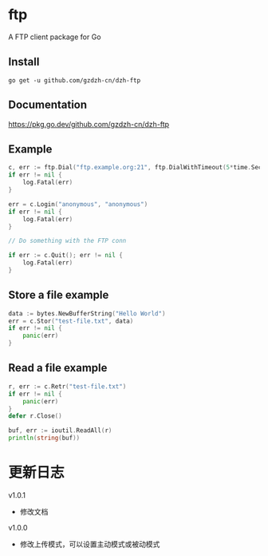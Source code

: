 # ftp



A FTP client package for Go

## Install

```
go get -u github.com/gzdzh-cn/dzh-ftp
```

## Documentation

https://pkg.go.dev/github.com/gzdzh-cn/dzh-ftp

## Example

```go
c, err := ftp.Dial("ftp.example.org:21", ftp.DialWithTimeout(5*time.Second))
if err != nil {
    log.Fatal(err)
}

err = c.Login("anonymous", "anonymous")
if err != nil {
    log.Fatal(err)
}

// Do something with the FTP conn

if err := c.Quit(); err != nil {
    log.Fatal(err)
}
```

## Store a file example

```go
data := bytes.NewBufferString("Hello World")
err = c.Stor("test-file.txt", data)
if err != nil {
	panic(err)
}
```

## Read a file example

```go
r, err := c.Retr("test-file.txt")
if err != nil {
	panic(err)
}
defer r.Close()

buf, err := ioutil.ReadAll(r)
println(string(buf))
```


# 更新日志

v1.0.1
- 修改文档

v1.0.0
- 修改上传模式，可以设置主动模式或被动模式